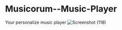 # Musicorum--Music-Player
Your personalize music player 
![Screenshot (118)](https://user-images.githubusercontent.com/66054330/144721999-9b62a7a0-ae14-47c7-bfae-f906a00de94d.png)

